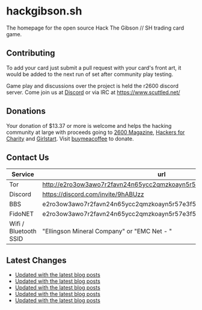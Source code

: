 # hackgibson.sh
The homepage for the open source Hack The Gibson // SH trading card game.


## Contributing

To add your card just submit a pull request with your card's front art, it would be added to the next run of set after community play testing.

Game play and discussions over the project is held the r2600 discord server. Come join us at [Discord](https://discord.com/invite/9hABUzz) or via IRC at https://www.scuttled.net/


## Donations

Your donation of $13.37 or more is welcome and helps the hacking community at large with proceeds going to [2600 Magazine](https://2600.com/), [Hackers for Charity](https://hackersforcharity.org) and [Girlstart](https://girlstart.org).  Visit [buymeacoffee](https://www.buymeacoffee.com/hackgibson.sh) to donate.


## Contact Us

Service | url
-|-
Tor | http://e2ro3ow3awo7r2favn24n65ycc2qmzkoayn5r57e3f56nvjwdcgg32ad.onion
Discord | https://discord.com/invite/9hABUzz
BBS | e2ro3ow3awo7r2favn24n65ycc2qmzkoayn5r57e3f56nvjwdcgg32ad.onion:23
FidoNET | e2ro3ow3awo7r2favn24n65ycc2qmzkoayn5r57e3f56nvjwdcgg32ad.onion:24554
Wifi / Bluetooth SSID | "Ellingson Mineral Company" or "EMC Net - <fidonet address>"

## Latest Changes
<!-- BLOG-POST-LIST:START -->
- [Updated with the latest blog posts](https://github.com/DFW2600/hackgibson.sh/commit/8f653deeb49b311eec1de79fa00794c63e8da8da)
- [Updated with the latest blog posts](https://github.com/DFW2600/hackgibson.sh/commit/3c5efe047834d31925b50eec3f2d3aef5b05b65a)
- [Updated with the latest blog posts](https://github.com/DFW2600/hackgibson.sh/commit/37e1ebf81c9b06dbe31b9cfc96c6e2a5a2cff924)
- [Updated with the latest blog posts](https://github.com/DFW2600/hackgibson.sh/commit/4edc36f7ba4175ede23e7c00dc18693ebaa4ddd7)
- [Updated with the latest blog posts](https://github.com/DFW2600/hackgibson.sh/commit/506043b7bbab5fe35672bdb07e3a5808469a42df)
<!-- BLOG-POST-LIST:END -->

